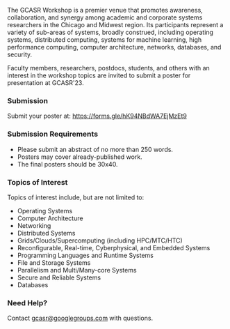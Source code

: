 The GCASR Workshop is a premier venue that promotes awareness, collaboration, and synergy among academic and corporate systems researchers in the Chicago and Midwest region. Its participants represent a variety of sub-areas of systems, broadly construed, including operating systems, distributed computing, systems for machine learning, high performance computing, computer architecture, networks, databases, and security.

Faculty members, researchers, postdocs, students, and others with an interest in the workshop topics are invited to submit a poster for presentation at GCASR'23.

### Submission

Submit your poster at: <https://forms.gle/hK94NBdWA7EjMzEt9>

### Submission Requirements

- Please submit an abstract of no more than 250 words.
- Posters may cover already-published work.
- The final posters should be 30x40.

### Topics of Interest

Topics of interest include, but are not limited to:

- Operating Systems 
- Computer Architecture
- Networking
- Distributed Systems
- Grids/Clouds/Supercomputing (including HPC/MTC/HTC)
- Reconfigurable, Real-time, Cyberphysical, and Embedded Systems
- Programming Languages and Runtime Systems
- File and Storage Systems
- Parallelism and Multi/Many-core Systems
- Secure and Reliable Systems
- Databases

### Need Help?

Contact [gcasr@googlegroups.com](mailto:gcasr@googlegroups.com) with questions.
